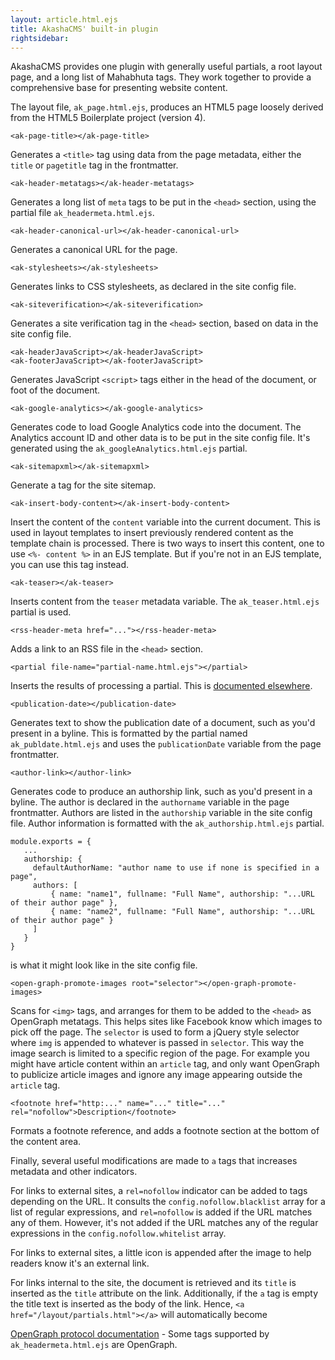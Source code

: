 ```yaml
---
layout: article.html.ejs
title: AkashaCMS' built-in plugin
rightsidebar:
---
```


AkashaCMS provides one plugin with generally useful partials, a root layout page, and a long list of Mahabhuta tags.  They work together to provide a comprehensive base for presenting website content.

The layout file, `ak_page.html.ejs`, produces an HTML5 page loosely derived from the HTML5 Boilerplate project (version 4).

    <ak-page-title></ak-page-title>

Generates a `<title>` tag using data from the page metadata, either the `title` or `pagetitle` tag in the frontmatter.

    <ak-header-metatags></ak-header-metatags>

Generates a long list of `meta` tags to be put in the `<head>` section, using the partial file `ak_headermeta.html.ejs`.

    <ak-header-canonical-url></ak-header-canonical-url>

Generates a canonical URL for the page.

    <ak-stylesheets></ak-stylesheets>

Generates links to CSS stylesheets, as declared in the site config file.

    <ak-siteverification></ak-siteverification>

Generates a site verification tag in the `<head>` section, based on data in the site config file.

    <ak-headerJavaScript></ak-headerJavaScript>
    <ak-footerJavaScript></ak-footerJavaScript>

Generates JavaScript `<script>` tags either in the head of the document, or foot of the document.

    <ak-google-analytics></ak-google-analytics>

Generates code to load Google Analytics code into the document.  The Analytics account ID and other data is to be put in the site config file.  It's generated using the `ak_googleAnalytics.html.ejs` partial.

    <ak-sitemapxml></ak-sitemapxml>

Generate a tag for the site sitemap.

    <ak-insert-body-content></ak-insert-body-content>

Insert the content of the `content` variable into the current document.  This is used in layout templates to insert previously rendered content as the template chain is processed.  There is two ways to insert this content, one to use `<%- content %>` in an EJS template.  But if you're not in an EJS template, you can use this tag instead.

    <ak-teaser></ak-teaser>

Inserts content from the `teaser` metadata variable.  The `ak_teaser.html.ejs` partial is used.

    <rss-header-meta href="..."></rss-header-meta>

Adds a link to an RSS file in the `<head>` section.

    <partial file-name="partial-name.html.ejs"></partial>

Inserts the results of processing a partial.  This is [documented elsewhere](/layout/partials.html).

    <publication-date></publication-date>

Generates text to show the publication date of a document, such as you'd present in a byline.  This is formatted by the partial named `ak_publdate.html.ejs` and uses the `publicationDate` variable from the page frontmatter.  

    <author-link></author-link>

Generates code to produce an authorship link, such as you'd present in a byline.  The author is declared in the `authorname` variable in the page frontmatter.  Authors are listed in the `authorship` variable in the site config file.  Author information is formatted with the `ak_authorship.html.ejs` partial.

    module.exports = {
       ...
       authorship: {
         defaultAuthorName: "author name to use if none is specified in a page",
         authors: [
             { name: "name1", fullname: "Full Name", authorship: "...URL of their author page" },
             { name: "name2", fullname: "Full Name", authorship: "...URL of their author page" }
         ]
       }
    }

is what it might look like in the site config file.

    <open-graph-promote-images root="selector"></open-graph-promote-images>

Scans for `<img>` tags, and arranges for them to be added to the `<head>` as OpenGraph metatags.  This helps sites like Facebook know which images to pick off the page.  The `selector` is used to form a jQuery style selector where `img` is appended to whatever is passed in `selector`.  This way the image search is limited to a specific region of the page.  For example you might have article content within an `article` tag, and only want OpenGraph to publicize article images and ignore any image appearing outside the `article` tag.

    <footnote href="http:..." name="..." title="..." rel="nofollow">Description</footnote>

Formats a footnote reference, and adds a footnote section at the bottom of the content area.

Finally, several useful modifications are made to `a` tags that increases metadata and other indicators.

For links to external sites, a `rel=nofollow` indicator can be added to tags depending on the URL.  It consults the `config.nofollow.blacklist` array for a list of regular expressions, and `rel=nofollow` is added if the URL matches any of them.  However, it's not added if the URL matches any of the regular expressions in the `config.nofollow.whitelist` array.

For links to external sites, a little icon is appended after the image to help readers know it's an external link.

For links internal to the site, the document is retrieved and its `title` is inserted as the `title` attribute on the link.  Additionally, if the `a` tag is empty the title text is inserted as the body of the link.  Hence, `<a href="/layout/partials.html"></a>` will automatically become <a href="/layout/partials.html"></a>

[OpenGraph protocol documentation](https://developers.facebook.com/docs/opengraph/) - Some tags supported by `ak_headermeta.html.ejs` are OpenGraph.